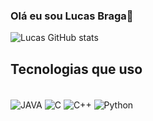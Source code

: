 ### Olá eu sou Lucas Braga👋

![Lucas GitHub stats](https://github-readme-stats.vercel.app/api?username=LucasBraga2&show_icons=true&theme=onedark)

## Tecnologias que uso
<div style = "display: inline_block"><br/>
<img align ="center" alt = "JAVA"src = "https://img.shields.io/badge/Java-ED8B00?style=for-the-badge&logo=openjdk&logoColor=white" />
<img align ="center" alt = "C"src = "https://img.shields.io/badge/C-00599C?style=for-the-badge&logo=c&logoColor=white" >
<img align ="center" alt = "C++"src = "https://img.shields.io/badge/C%2B%2B-00599C?style=for-the-badge&logo=c%2B%2B&logoColor=white" >
<img align ="center" alt = "Python"src = "https://img.shields.io/badge/Python-14354C?style=for-the-badge&logo=python&logoColor=white" >
</div>
